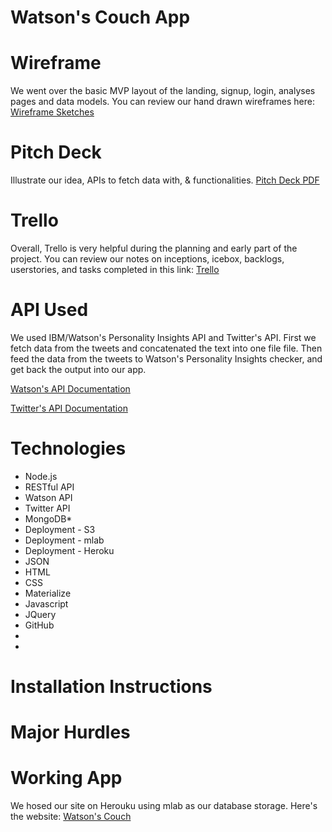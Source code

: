 # Watson's Couch App

# Wireframe
We went over the basic MVP layout of the landing, signup, login, analyses pages and data models. You can review our hand drawn wireframes here:
[Wireframe Sketches](https://www.dropbox.com/s/kd5mkqdzkyhogj4/wireframe.pdf?dl=0)

# Pitch Deck
Illustrate our idea, APIs to fetch data with, & functionalities.
[Pitch Deck PDF](https://www.dropbox.com/s/9z4h5h1a8u1s45o/pitch_deck.pdf?dl=0)

# Trello
Overall, Trello is very helpful during the planning and early part of the project. You can review our notes on inceptions, icebox, backlogs, userstories, and tasks completed in this link: [Trello](https://trello.com/b/keYaT8A1/team-project-3)

# API Used
We used IBM/Watson's Personality Insights API and Twitter's API. First we fetch data from the tweets and concatenated the text into one file file. Then feed the data from the tweets to Watson's Personality Insights checker, and get back the output into our app. 

[Watson's API Documentation](http://www.ibm.com/smarterplanet/us/en/ibmwatson/developercloud/personality-insights/api/v2/)
<br>

[Twitter's API Documentation](https://dev.twitter.com/overview/documentation)

# Technologies
* Node.js
* RESTful API
* Watson API
* Twitter API
* MongoDB*
* Deployment - S3
* Deployment - mlab
* Deployment - Heroku
* JSON
* HTML
* CSS
* Materialize
* Javascript
* JQuery
* GitHub
*
* 

# Installation Instructions

# Major Hurdles

# Working App
We hosed our site on Herouku using mlab as our database storage.
Here's the website: [Watson's Couch](https://floating-harbor-88331.herokuapp.com)
